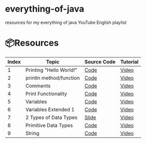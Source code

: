 # everything-of-java

resources for my everything of java YouTube English playlist

# 📦Resources

| Index | Topic                   | Source Code                                                                | Tutorial                              |
| ----- | ----------------------- | -------------------------------------------------------------------------- | ------------------------------------- |
| 1     | Printing "Hello World!" | [Code](./Hello_World/Main.java)                                            | [Video](https://youtu.be/U__ljdoYDYY) |
| 2     | println method/function | [Code](./Print_Statement_println/Main.java)                                | [Video](https://youtu.be/_jfnI7yyaPo) |
| 3     | Comments                | [Code](./Comments/Main.java)                                               | [Video](https://youtu.be/ki1oVqJTgyA) |
| 4     | Print Functionality     | [Code](./Print_Statement_print/Main.java)                                  | [Video](https://youtu.be/MCKBTOdzN_s) |
| 5     | Variables               | [Code](./Variables/Main.java)                                              | [Video](https://youtu.be/3qyNVMTvseo) |
| 6     | Variables Extended 1    | [Code](./Variables_Extended_1/Main.java)                                   | [Video](https://youtu.be/tqkyOGQdXss) |
| 7     | 2 Types of Data Types   | [Slide](./2Types_DataTypes/2%20Types%20of%20Data%20Types%20in%20Java.pptx) | [Video](https://youtu.be/OGpY0iZ4pvA) |
| 8     | Primitive Data Types    | [Code](./Primitive_DataType/Main.java)                                     | [Video](https://youtu.be/xjkJvjuJ7ig) |
| 9     | String                  | [Code](./String/Main.java)                                                 | [Video](https://youtu.be/_qdFFfDT6vQ) |
